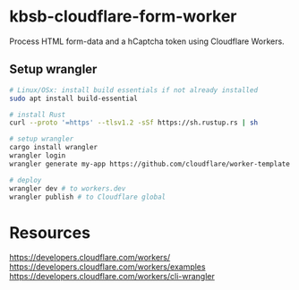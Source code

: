 # kbsb-cloudflare-form-worker

Process HTML form-data and a hCaptcha token using Cloudflare Workers. 

## Setup wrangler

```bash
# Linux/OSx: install build essentials if not already installed
sudo apt install build-essential

# install Rust
curl --proto '=https' --tlsv1.2 -sSf https://sh.rustup.rs | sh

# setup wrangler
cargo install wrangler
wrangler login
wrangler generate my-app https://github.com/cloudflare/worker-template

# deploy
wrangler dev # to workers.dev
wrangler publish # to Cloudflare global
```

# Resources

https://developers.cloudflare.com/workers/
https://developers.cloudflare.com/workers/examples
https://developers.cloudflare.com/workers/cli-wrangler

